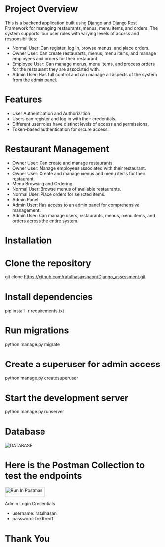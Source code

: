 # Project Overview
This is a backend application built using Django and Django Rest Framework for managing restaurants, menus, menu items, and orders. The system supports four user roles with varying levels of access and responsibilities:
* Normal User: Can register, log in, browse menus, and place orders.
* Owner User: Can create restaurants, menus, menu items, and manage employees and orders for their restaurant.
* Employee User: Can manage menus, menu items, and process orders for the restaurant they are associated with.
* Admin User: Has full control and can manage all aspects of the system from the admin panel.

# Features
* User Authentication and Authorization
* Users can register and log in with their credentials.
* Different user roles have distinct levels of access and permissions.
* Token-based authentication for secure access.
  
# Restaurant Management
* Owner User: Can create and manage restaurants.
* Owner User: Manage employees associated with their restaurant.
* Owner User: Create and manage menus and menu items for their restaurant.
*  Menu Browsing and Ordering
* Normal User: Browse menus of available restaurants.
* Normal User: Place orders for selected items.
* Admin Panel
* Admin User: Has access to an admin panel for comprehensive management.
* Admin User: Can manage users, restaurants, menus, menu items, and orders across the entire system.
  
# Installation

# Clone the repository
git clone https://github.com/ratulhasanshaon/Django_assessment.git

# Install dependencies
pip install -r requirements.txt

# Run migrations
python manage.py migrate

# Create a superuser for admin access
python manage.py createsuperuser

# Start the development server
python manage.py runserver

# Database
![DATABASE](../master/database.png)

# Here is the Postman Collection to test the endpoints
[<img src="https://run.pstmn.io/button.svg" alt="Run In Postman" style="width: 128px; height: 32px;">](https://app.getpostman.com/run-collection/12077630-05730ffa-3181-47da-bc05-bf21869bfdf8?action=collection%2Ffork&source=rip_markdown&collection-url=entityId%3D12077630-05730ffa-3181-47da-bc05-bf21869bfdf8%26entityType%3Dcollection%26workspaceId%3D81bbe03c-9620-4eef-8930-3ad643175d61#?env%5Burl%5D=W3sia2V5IjoiVVJMIiwidmFsdWUiOiJodHRwOi8vMTI3LjAuMC4xOjgwMDAiLCJlbmFibGVkIjp0cnVlfV0=)

Admin Login Credentials
* username: ratulhasan
* password: fredfred1

# Thank You
